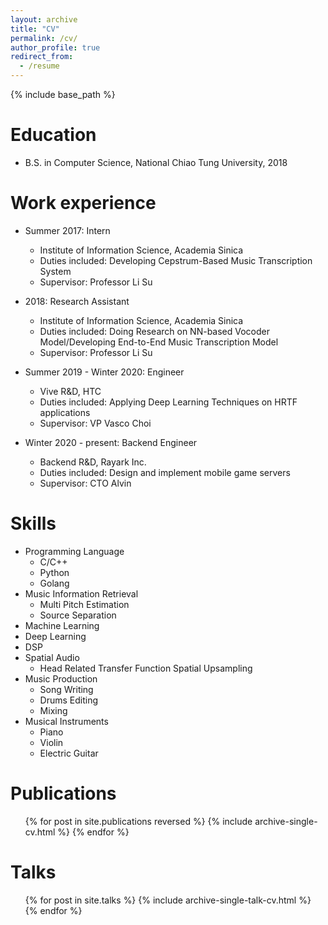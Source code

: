 ```yaml
---
layout: archive
title: "CV"
permalink: /cv/
author_profile: true
redirect_from:
  - /resume
---
```


{% include base_path %}

Education
======
* B.S. in Computer Science, National Chiao Tung University, 2018

Work experience
======
* Summer 2017: Intern
  * Institute of Information Science, Academia Sinica
  * Duties included: Developing Cepstrum-Based Music Transcription System
  * Supervisor: Professor Li Su

* 2018: Research Assistant
  * Institute of Information Science, Academia Sinica
  * Duties included: Doing Research on NN-based Vocoder Model/Developing End-to-End Music Transcription Model
  * Supervisor: Professor Li Su

* Summer 2019 - Winter 2020: Engineer
  * Vive R&D, HTC
  * Duties included: Applying Deep Learning Techniques on HRTF applications
  * Supervisor: VP Vasco Choi
  
* Winter 2020 - present: Backend Engineer
  * Backend R&D, Rayark Inc.
  * Duties included: Design and implement mobile game servers
  * Supervisor: CTO Alvin


Skills
======
* Programming Language
  * C/C++
  * Python
  * Golang
* Music Information Retrieval
  * Multi Pitch Estimation
  * Source Separation
* Machine Learning
* Deep Learning
* DSP
* Spatial Audio
  * Head Related Transfer Function Spatial Upsampling
* Music Production
  * Song Writing
  * Drums Editing
  * Mixing
* Musical Instruments
  * Piano
  * Violin
  * Electric Guitar

Publications
======
  <ul>{% for post in site.publications reversed %}
    {% include archive-single-cv.html %}
  {% endfor %}</ul>
  
Talks
======
  <ul>{% for post in site.talks %}
    {% include archive-single-talk-cv.html %}
  {% endfor %}</ul>